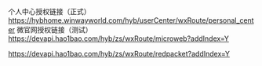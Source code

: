 
个人中心授权链接（正式）
https://hybhome.winwayworld.com/hyb/userCenter/wxRoute/personal_center
微官网授权链接（测试）
https://devapi.hao1bao.com/hyb/zs/wxRoute/microweb?addIndex=Y

https://devapi.hao1bao.com/hyb/zs/wxRoute/redpacket?addIndex=Y